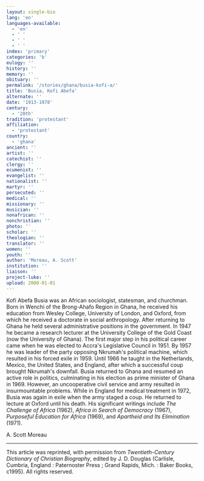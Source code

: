```yaml
---
layout: single-bio
lang: 'en'
languages-available:
  - 'en'
  - ' '
  - ' '
  - ' '
index: 'primary'
categories: 'b'
eulogy: ''
history: ''
memory: ''
obituary: ''
permalink: '/stories/ghana/busia-kofi-a/'
title: 'Busia, Kofi Abefa'
alternate: ''
date: '1913-1978'
century:
  - '20th'
tradition: 'protestant'
affiliation:
  - 'protestant'
country:
  - 'ghana'
ancient: ''
artist: ''
catechist: ''
clergy: ''
ecumenist: ''
evangelist: ''
nationalist: ''
martyr: ''
persecuted: ''
medical: ''
missionary: ''
musician: ''
nonafrican: ''
nonchristian: ''
photo: ''
scholar: ''
theologian: ''
translator: ''
women: ''
youth: ''
author: 'Moreau, A. Scott'
institution: ''
liaison: ''
project-luke: ''
upload: 2000-01-01
---
```



Kofi Abefa Busia was an African sociologist, statesman, and churchman. Born in Wenchi of the Brong-Ahafo Region in Ghana, he received his education from Wesley College, University of London, and Oxford, from which he received a doctorate in social anthropology. After returning to Ghana he held several administrative positions in the government. In 1947 he became a research lecturer at the University College of the Gold Coast (now the University of Ghana). The first major step in his political career came when he was elected to Accra's Legislative Council in 1951. By 1957 he was leader of the party opposing Nkrumah's political machine, which resulted in his forced exile in 1959. Until 1966 he taught in the Netherlands, Mexico, the United States, and England, after which a successful coup brought Nkrumah's downfall. Busia returned to Ghana and resumed an active role in politics, culminating in his election as prime minister of Ghana in 1969. However, an uncooperative civil service and army resulted in insurmountable problems. While in England for medical treatment in 1972, Busia was again in exile when the army staged a coup. He returned to lecture at Oxford until his death. His significant writings include *The Challenge of Africa* (1962), *Africa in Search of Democracy* (1967), *Purposeful Education for Africa* (1969), and *Apartheid and Its Elimination* (1971).

A. Scott Moreau

---

This article was reprinted, with permission from *Twentieth-Century Dictionary of Christian Biography*, edited by J. D. Douglas
(Carlisle, Cumbria, England : Paternoster Press ; Grand Rapids, Mich. : Baker Books, c1995). All rights reserved.